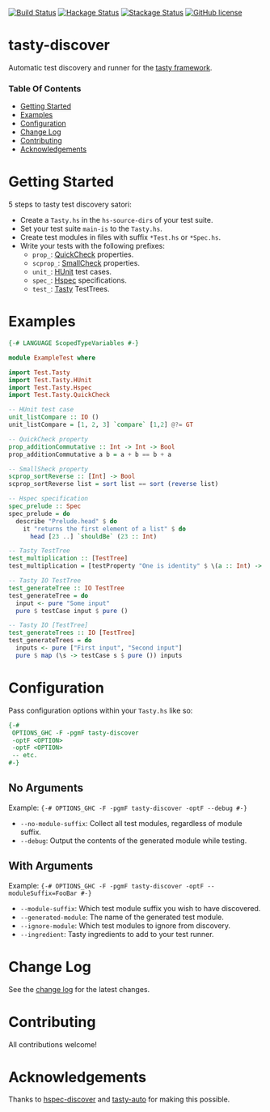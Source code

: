 [![Build Status](https://travis-ci.org/lwm/tasty-discover.svg?branch=master)](https://travis-ci.org/lwm/tasty-discover)
[![Hackage Status](https://img.shields.io/badge/Hackage-3.0.0-brightgreen.svg)](http://hackage.haskell.org/package/tasty-discover)
[![Stackage Status](https://img.shields.io/badge/Stackage-3.0.0-brightgreen.svg)](https://www.stackage.org/package/tasty-discover/)
[![GitHub license](https://img.shields.io/badge/license-MIT-brightgreen.svg)](https://raw.githubusercontent.com/lwm/tasty-discover/master/LICENSE)

# tasty-discover

Automatic test discovery and runner for the [tasty framework].

[tasty framework]: https://github.com/feuerbach/tasty

### Table Of Contents

- [Getting Started](#getting-started)
- [Examples](#examples)
- [Configuration](#configuration)
- [Change Log](#change-log)
- [Contributing](#contributing)
- [Acknowledgements](#acknowledgements)

# Getting Started

5 steps to tasty test discovery satori:
  - Create a `Tasty.hs` in the `hs-source-dirs` of your test suite.
  - Set your test suite `main-is` to the `Tasty.hs`.
  - Create test modules in files with suffix `*Test.hs` or `*Spec.hs`.
  - Write your tests with the following prefixes:
    - `prop_`: [QuickCheck](http://hackage.haskell.org/package/tasty-quickcheck) properties.
    - `scprop_`: [SmallCheck](http://hackage.haskell.org/package/tasty-smallcheck) properties.
    - `unit_`: [HUnit](http://hackage.haskell.org/package/tasty-hunit) test cases.
    - `spec_`: [Hspec](http://hackage.haskell.org/package/tasty-hspec) specifications.
    - `test_`: [Tasty](http://hackage.haskell.org/package/tasty) TestTrees.

# Examples

``` haskell
{-# LANGUAGE ScopedTypeVariables #-}

module ExampleTest where

import Test.Tasty
import Test.Tasty.HUnit
import Test.Tasty.Hspec
import Test.Tasty.QuickCheck

-- HUnit test case
unit_listCompare :: IO ()
unit_listCompare = [1, 2, 3] `compare` [1,2] @?= GT

-- QuickCheck property
prop_additionCommutative :: Int -> Int -> Bool
prop_additionCommutative a b = a + b == b + a

-- SmallSheck property
scprop_sortReverse :: [Int] -> Bool
scprop_sortReverse list = sort list == sort (reverse list)

-- Hspec specification
spec_prelude :: Spec
spec_prelude = do
  describe "Prelude.head" $ do
    it "returns the first element of a list" $ do
      head [23 ..] `shouldBe` (23 :: Int)

-- Tasty TestTree
test_multiplication :: [TestTree]
test_multiplication = [testProperty "One is identity" $ \(a :: Int) -> a * 1 == a]

-- Tasty IO TestTree
test_generateTree :: IO TestTree
test_generateTree = do
  input <- pure "Some input"
  pure $ testCase input $ pure ()

-- Tasty IO [TestTree]
test_generateTrees :: IO [TestTree]
test_generateTrees = do
  inputs <- pure ["First input", "Second input"]
  pure $ map (\s -> testCase s $ pure ()) inputs
```

# Configuration

Pass configuration options within your `Tasty.hs` like so:

``` haskell
{-#
 OPTIONS_GHC -F -pgmF tasty-discover
 -optF <OPTION>
 -optF <OPTION>
 -- etc.
#-}
```

## No Arguments
Example: `{-# OPTIONS_GHC -F -pgmF tasty-discover -optF --debug #-}`

  - `--no-module-suffix`: Collect all test modules, regardless of module suffix.
  - `--debug`: Output the contents of the generated module while testing.

## With Arguments
Example: `{-# OPTIONS_GHC -F -pgmF tasty-discover -optF --moduleSuffix=FooBar #-}`

  - `--module-suffix`: Which test module suffix you wish to have discovered.
  - `--generated-module`: The name of the generated test module.
  - `--ignore-module`: Which test modules to ignore from discovery.
  - `--ingredient`: Tasty ingredients to add to your test runner.

# Change Log
See the [change log] for the latest changes.

[change log]: https://github.com/lwm/tasty-discover/blob/master/CHANGELOG.md

# Contributing
All contributions welcome!

# Acknowledgements
Thanks to [hspec-discover] and [tasty-auto] for making this possible.

[hspec-discover]: https://hspec.github.io/hspec-discover.html
[tasty-auto]: https://github.com/minad/tasty-auto
